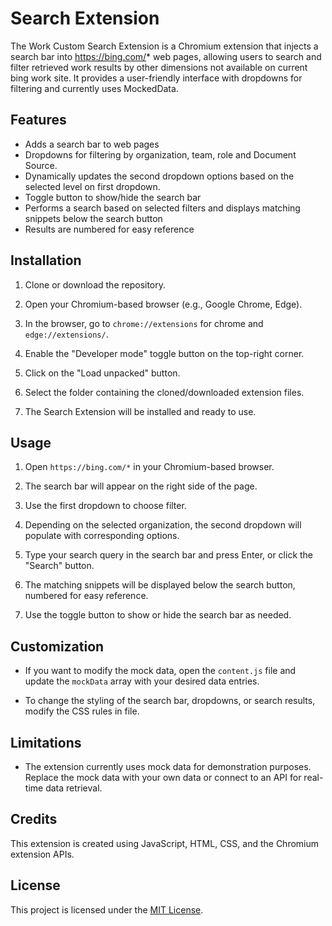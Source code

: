 # Search Extension

The Work Custom Search Extension is a Chromium extension that injects a search bar into https://bing.com/* web pages, allowing users to search and filter retrieved work results by other dimensions not available on current bing work site. It provides a user-friendly interface with dropdowns for filtering and currently uses MockedData.

## Features

- Adds a search bar to web pages
- Dropdowns for filtering by organization, team, role and Document Source.
- Dynamically updates the second dropdown options based on the selected level on first dropdown.
- Toggle button to show/hide the search bar
- Performs a search based on selected filters and displays matching snippets below the search button
- Results are numbered for easy reference

## Installation

1. Clone or download the repository.

2. Open your Chromium-based browser (e.g., Google Chrome, Edge).

3. In the browser, go to `chrome://extensions` for chrome and `edge://extensions/`.

4. Enable the "Developer mode" toggle button on the top-right corner.

5. Click on the "Load unpacked" button.

6. Select the folder containing the cloned/downloaded extension files.

7. The Search Extension will be installed and ready to use.

## Usage

1. Open `https://bing.com/*` in your Chromium-based browser.

2. The search bar will appear on the right side of the page.

3. Use the first dropdown to choose filter.

4. Depending on the selected organization, the second dropdown will populate with corresponding options.

5. Type your search query in the search bar and press Enter, or click the "Search" button.

6. The matching snippets will be displayed below the search button, numbered for easy reference.

7. Use the toggle button to show or hide the search bar as needed.

## Customization

- If you want to modify the mock data, open the `content.js` file and update the `mockData` array with your desired data entries.

- To change the styling of the search bar, dropdowns, or search results, modify the CSS rules in file.

## Limitations

- The extension currently uses mock data for demonstration purposes. Replace the mock data with your own data or connect to an API for real-time data retrieval.

## Credits

This extension is created using JavaScript, HTML, CSS, and the Chromium extension APIs.

## License

This project is licensed under the [MIT License](LICENSE).


